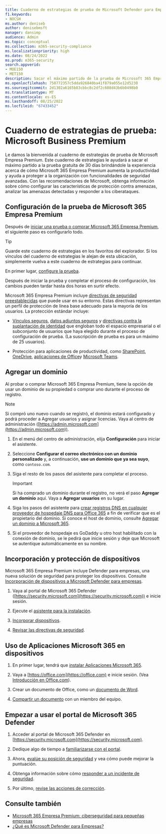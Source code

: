 ```yaml
---
title: Cuaderno de estrategias de prueba de Microsoft Defender para Empresas Premium
f1.keywords:
- NOCSH
ms.author: deniseb
author: denisebmsft
manager: dansimp
audience: Admin
ms.topic: conceptual
ms.collection: m365-security-compliance
ms.localizationpriority: high
ms.date: 08/24/2022
ms.prod: m365-security
search.appverid:
- MOE150
- MET150
description: Sacar el máximo partido de la prueba de Microsoft 365 Empresa Premium. Pruebe algunas de las funcionalidades clave de productividad y seguridad.
ms.openlocfilehash: 750772357c5dda926840ba41f879a055e12d5230
ms.sourcegitcommit: 2d1302a6165b83cbbc8c2df2c608d43b6b0498b0
ms.translationtype: MT
ms.contentlocale: es-ES
ms.lasthandoff: 08/25/2022
ms.locfileid: "67433452"
---
```

# <a name="trial-playbook-microsoft-business-premium"></a>Cuaderno de estrategias de prueba: Microsoft Business Premium

Le damos la bienvenida al cuaderno de estrategias de prueba de Microsoft Empresa Premium. Este cuaderno de estrategias le ayudará a sacar el máximo partido a la prueba gratuita de 30 días brindándole la experiencia acerca de cómo Microsoft 365 Empresa Premium aumenta la productividad y ayuda a proteger a la organización con funcionalidades de seguridad avanzadas. Con las recomendaciones de Microsoft, obtenga información sobre cómo configurar las características de protección contra amenazas, analizar las amenazas detectadas y responder a los ciberataques.

## <a name="set-up-the-microsoft-365-business-premium-trial"></a>Configuración de la prueba de Microsoft 365 Empresa Premium

Después de [iniciar una prueba o comprar Microsoft 365 Empresa Premium](get-microsoft-365-business-premium.md), el siguiente paso es configurarlo todo.

> [!TIP]
> Guarde este cuaderno de estrategias en los favoritos del explorador. Si los vínculos del cuaderno de estrategias le alejan de esta ubicación, simplemente vuelva a este cuaderno de estrategias para continuar.

En primer lugar, [configure la prueba](../business-premium/m365bp-setup.md).

Después de iniciar la prueba y completar el proceso de configuración, los cambios pueden tardar hasta dos horas en surtir efecto.

Microsoft 365 Empresa Premium incluye [directivas de seguridad preestablecidas](/security/office-365-security/preset-security-policies.md) que puede usar en su entorno. Estas directivas representan un perfil de protección de línea base adecuado para la mayoría de los usuarios. La protección estándar incluye:

- [Vínculos seguros](../security/office-365-security/safe-links.md), [datos adjuntos seguros](../security/office-365-security/safe-attachments.md) y [directivas contra la suplantación de identidad](../security/office-365-security/anti-phishing-protection.md) que engloban todo el espacio empresarial o el subconjunto de usuarios que haya elegido durante el proceso de configuración de prueba. (La suscripción de prueba es para un máximo de 25 usuarios).

- Protección para aplicaciones de productividad, como [SharePoint](/sharepoint/introduction), [OneDrive](/onedrive/one-drive-quickstart-small-business), [aplicaciones de Office](/deployoffice/about-microsoft-365-apps)y [Microsoft Teams](/microsoftteams/teams-overview).

## <a name="add-a-domain"></a>Agregar un dominio

Al probar o comprar Microsoft 365 Empresa Premium, tiene la opción de usar un dominio de su propiedad o comprar uno durante el proceso de registro.

> [!NOTE]
> Si compró uno nuevo cuando se registró, el dominio estará configurado y podrá proceder a Agregar usuarios y asignar licencias. Vaya al centro de administración ([https://admin.microsoft.com](https://admin.microsoft.com)).

1. En el menú del centro de administración, elija **Configuración** para iniciar el asistente.

2. Seleccione **Configurar el correo electrónico con un dominio personalizado** y, a continuación, **use un dominio que ya sea suyo**, como `contoso.com`.

3. Siga el resto de los pasos del asistente para completar el proceso.

   > [!Important]
   > Si ha comprado un dominio durante el registro, no verá el paso **Agregar un dominio** aquí. Vaya a **Agregar usuarios** en su lugar.

4. Siga los pasos del asistente para [crear registros DNS en cualquier proveedor de hospedaje DNS para Office 365](/microsoft-365/admin/get-help-with-domains/create-dns-records-at-any-dns-hosting-provider) a fin de verificar que es el propietario del dominio. Si conoce el host de dominio, consulte [Agregar un dominio a Microsoft 365](/microsoft-365/admin/setup/add-domain).

5. Si el proveedor de hospedaje es GoDaddy u otro host habilitado con la conexión de dominio, se le pedirá que inicie sesión y deje que Microsoft se autentique automáticamente en su nombre.

## <a name="onboard-and-protect-devices"></a>Incorporación y protección de dispositivos

Microsoft 365 Empresa Premium incluye Defender para empresas, una nueva solución de seguridad para proteger los dispositivos. Consulte [Incorporación de dispositivos a Microsoft Defender para empresas](../security/defender-business/mdb-onboard-devices.md).

1. Vaya al portal de Microsoft 365 Defender ([https://security.microsoft.com](https://security.microsoft.com)) e inicie sesión.

2. Ejecute el [asistente para la instalación](../security/defender-business/mdb-use-wizard.md).

3. [Incorporar dispositivos](../security/defender-business/mdb-onboard-devices.md).

4. [Revisar las directivas de seguridad](../security/defender-business/mdb-configure-security-settings.md).

## <a name="use-microsoft-365-apps-on-devices"></a>Uso de Aplicaciones Microsoft 365 en dispositivos

1. En primer lugar, tendrá que [instalar Aplicaciones Microsoft 365](m365bp-install-office-apps.md).

2. Vaya a [https://office.com](https://office.com) e inicie sesión. (Vea [Introducción en Office.com](https://support.microsoft.com/office/get-started-at-office-com-91a4ec74-67fe-4a84-a268-f6bdf3da1804)).

3. Crear un documento de Office, como un [documento de Word](https://support.microsoft.com/office/basic-tasks-in-word-87b3243c-b0bf-4a29-82aa-09a681999fdc).

4. [Compartir un documento](https://support.microsoft.com/office/share-your-documents-651e1cb9-9a51-46dc-8d32-bdb7d928eedd) con un miembro del equipo.

## <a name="start-using-the-microsoft-365-defender-portal"></a>Empezar a usar el portal de Microsoft 365 Defender 

1. Acceder al portal de Microsoft 365 Defender en [https://security.microsoft.com](https://security.microsoft.com).

2. Dedique algo de tiempo a [familiarizarse con el portal](../security/defender-business/mdb-get-started.md).

3. Ahora, [evalúe su posición de seguridad](../security/defender/microsoft-secure-score.md) y vea cómo puede mejorar la puntuación.

4. Obtenga información sobre cómo [responder a un incidente de seguridad](../security/defender-business/mdb-respond-mitigate-threats.md).

5. Por último, [revise las acciones de corrección](../security/defender-business/mdb-review-remediation-actions.md).

## <a name="see-also"></a>Consulte también

- [Microsoft 365 Empresa Premium: ciberseguridad para pequeñas empresas](index.md)
- [¿Qué es Microsoft Defender para Empresas?](../security/defender-business/mdb-overview.md)
